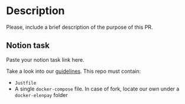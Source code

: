 # Description

Please, include a brief description of the purpose of this PR.

## Notion task

Paste your notion task link here.


Take a look into our [guidelines](https://www.notion.so/clovrlabs/Guidelines-3e2dcb1f8be14d469a701f997a4ff1a0).
This repo must contain:

- `Justfile`
- A single `docker-compose` file. In case of fork, locate our own under a `docker-elenpay` folder
